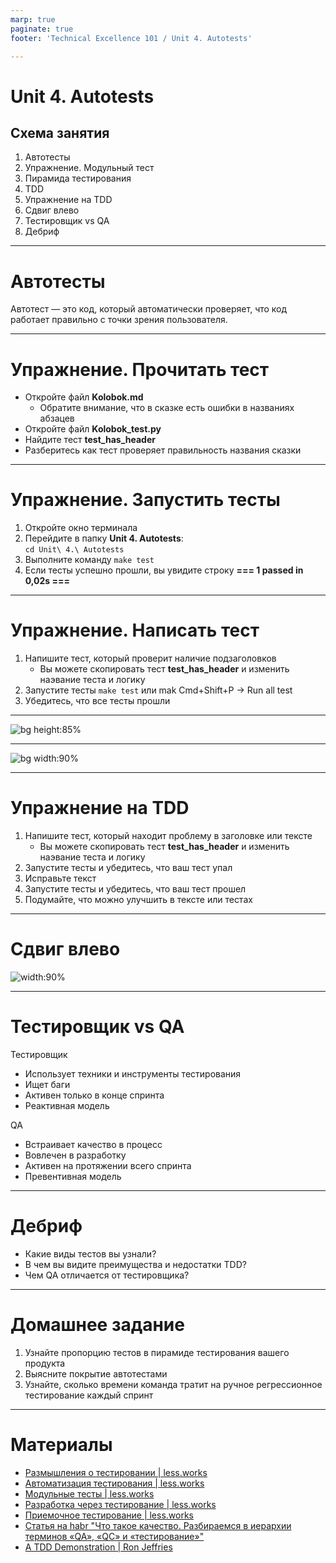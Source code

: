```yaml
---
marp: true
paginate: true
footer: 'Technical Excellence 101 / Unit 4. Autotests'

---
```

# Unit 4. Autotests
## Схема занятия
1. Автотесты
1. Упражнение. Модульный тест
1. Пирамида тестирования
1. TDD
1. Упражнение на TDD
1. Сдвиг влево
1. Тестировщик vs QA
1. Дебриф

---
# Автотесты
Автотест — это код, который автоматически проверяет, что код работает правильно с точки зрения пользователя.

---
<!-- _class: invert -->
# Упражнение. Прочитать тест
* Откройте файл **Kolobok.md**
  * Обратите внимание, что в сказке есть ошибки в названиях абзацев
* Откройте файл **Kolobok_test.py**
* Найдите тест **test_has_header**
* Разберитесь как тест проверяет правильность названия сказки

---
<!-- _class: invert -->
# Упражнение. Запустить тесты
1. Откройте окно терминала
2. Перейдите в папку **Unit 4. Autotests**:  
   ```cd Unit\ 4.\ Autotests```
3. Выполните команду 
   ```make test```
4. Если тесты успешно прошли, вы увидите строку 
**=== 1 passed in 0,02s ===**

---
<!-- _class: invert -->
# Упражнение. Написать тест
1. Напишите тест, который проверит наличие подзаголовков
   * Вы можете скопировать тест **test_has_header** и изменить наэвание теста и логику
2. Запустите тесты
   ```make test```
   или mak
   Cmd+Shift+P -> Run all test
3. Убедитесь, что все тесты прошли

---
![bg height:85%](Images/Testing%20pyramid.png)

---
![bg width:90%](Images/TDD.png)

---
<!-- _class: invert -->
# Упражнение на TDD
1. Напишите тест, который находит проблему в заголовке или тексте
   * Вы можете скопировать тест **test_has_header** и изменить наэвание теста и логику
2. Запустите тесты и убедитесь, что ваш тест упал
3. Исправьте текст
4. Запустите тесты и убедитесь, что ваш тест прошел
5. Подумайте, что можно улучшить в тексте или тестах

---
# Сдвиг влево

![width:90%](Images/Shift%20left.png)

---
# Тестировщик vs QA
Тестировщик
* Использует техники и инструменты тестирования
* Ищет баги
* Активен только в конце спринта
* Реактивная модель

QA
* Встраивает качество в процесс
* Вовлечен в разработку
* Активен на протяжении всего спринта
* Превентивная модель

---
# Дебриф
* Какие виды тестов вы узнали?
* В чем вы видите преимущества и недостатки TDD?
* Чем QA отличается от тестировщика?

---
# Домашнее задание
1. Узнайте пропорцию тестов в пирамиде тестирования вашего продукта
2. Выясните покрытие автотестами
3. Узнайте, сколько времени команда тратит на ручное регрессионное тестирование каждый спринт

---
# Материалы
* [Размышления о тестировании | less.works](https://less.works/ru/less/technical-excellence/thinking-about-testing)
* [Автоматизация тестирования | less.works](https://less.works/ru/less/technical-excellence/test-automation)
* [Модульные тесты | less.works](https://less.works/ru/less/technical-excellence/unit-testing)
* [Разработка через тестирование | less.works](https://less.works/ru/less/technical-excellence/test-driven-development)
* [Приемочное тестирование | less.works](https://less.works/ru/less/technical-excellence/acceptance-testing)
* [Статья на habr "Что такое качество. Разбираемся в иерархии терминов «QA», «QC» и «тестирование»"](https://habr.com/ru/company/rostelecom/blog/647963/)
* [A TDD Demonstration | Ron Jeffries](https://ronjeffries.com/articles/020-01ff/tdd-in-lua/)